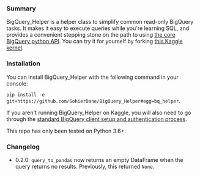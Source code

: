 ### Summary

BigQuery_Helper is a helper class to simplify common read-only BigQuery tasks. It makes it easy to execute queries while you're learning SQL, and provides a convenient stepping stone on the path to using [the core BigQuery python API](https://googlecloudplatform.github.io/google-cloud-python/latest/bigquery/reference.html). You can try it for yourself by forking [this Kaggle kernel](https://www.kaggle.com/sohier/introduction-to-the-bq-helper-package/).

### Installation
You can install BigQuery_Helper with the following command in your console:


`pip install -e git+https://github.com/SohierDane/BigQuery_Helper#egg=bq_helper`.

If you aren't running BigQuery_Helper on Kaggle, you will also need to go through the [standard BigQuery client setup and authentication process](https://cloud.google.com/bigquery/docs/reference/libraries).

This repo has only been tested on Python 3.6+.

### Changelog

- 0.2.0: `query_to_pandas` now returns an empty DataFrame when the query returns no results. Previously, this returned `None`.

